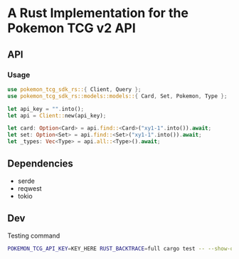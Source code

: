 # A Rust Implementation for the Pokemon TCG v2 API 

## API

### Usage

```rust
use pokemon_tcg_sdk_rs::{ Client, Query };
use pokemon_tcg_sdk_rs::models::models::{ Card, Set, Pokemon, Type };

let api_key = "".into();
let api = Client::new(api_key);

let card: Option<Card> = api.find::<Card>("xy1-1".into()).await;
let set: Option<Set> = api.find::<Set>("xy1-1".into()).await;
let _types: Vec<Type> = api.all::<Type>().await;
```

## Dependencies
- serde
- reqwest
- tokio

## Dev

Testing command
```bash
POKEMON_TCG_API_KEY=KEY_HERE RUST_BACKTRACE=full cargo test -- --show-output
```
